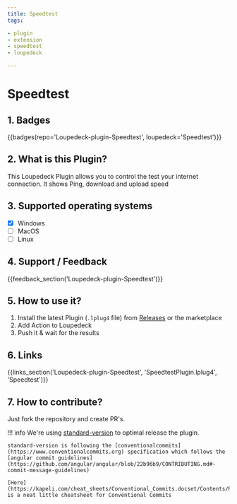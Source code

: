 ```yaml
---
title: Speedtest
tags:

- plugin
- extension
- speedtest
- loupedeck

---
```


# Speedtest

## 1. Badges

{{badges(repo='Loupedeck-plugin-Speedtest', loupedeck='Speedtest')}}

## 2. What is this Plugin?

This Loupedeck Plugin allows you to control the test your internet connection. It shows Ping, download and upload speed

## 3. Supported operating systems
- [x] Windows
- [ ] MacOS
- [ ] Linux

## 4. Support / Feedback

{{feedback_section('Loupedeck-plugin-Speedtest')}}

## 5. How to use it?

1. Install the latest Plugin (`.lplug4` file) from [Releases](https://github.com/XeroxDev/Loupedeck-plugin-Speedtest/releases) or the marketplace
2. Add Action to Loupedeck
3. Push it & wait for the results

## 6. Links

{{links_section('Loupedeck-plugin-Speedtest', 'SpeedtestPlugin.lplug4', 'Speedtest')}}

## 7. How to contribute?

Just fork the repository and create PR's.

!!! info
    We're using [standard-version](https://github.com/conventional-changelog/standard-version) to optimal release the plugin. 

    standard-version is following the [conventionalcommits](https://www.conventionalcommits.org) specification which follows the [angular commit guidelines](https://github.com/angular/angular/blob/22b96b9/CONTRIBUTING.md#-commit-message-guidelines)
    
    [Here](https://kapeli.com/cheat_sheets/Conventional_Commits.docset/Contents/Resources/Documents/index) is a neat little cheatsheet for Conventional Commits
